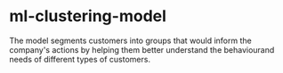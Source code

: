 # ml-clustering-model
The model segments customers into groups that would inform the company's actions by helping them better understand the behaviourand needs of different types of customers.
